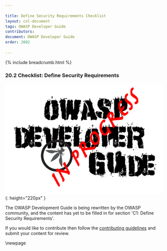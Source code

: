 ```yaml
---

title: Define Security Requirements Checklist
layout: col-document
tags: OWASP Developer Guide
contributors:
document: OWASP Developer Guide
order: 2002

---
```


{% include breadcrumb.html %}

### 20.2 Checklist: Define Security Requirements

![Developer Guide](../assets/images/dg_wip.png "OWASP Developer Guide"){: height="220px" }

The OWASP Development Guide is being rewritten by the OWASP community,
and the content has yet to be filled in for section 'C1: Define Security Requirements'.

If you would like to contribute then follow the [contributing guidelines][contribute]
and submit your content for review.

[contribute]: https://github.com/OWASP/www-project-developer-guide/blob/main/contributing.md

\newpage
